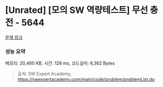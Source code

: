 # [Unrated] [모의 SW 역량테스트] 무선 충전 - 5644 

[문제 링크](https://swexpertacademy.com/main/code/problem/problemDetail.do?contestProbId=AWXRDL1aeugDFAUo) 

### 성능 요약

메모리: 20,460 KB, 시간: 128 ms, 코드길이: 6,362 Bytes



> 출처: SW Expert Academy, https://swexpertacademy.com/main/code/problem/problemList.do